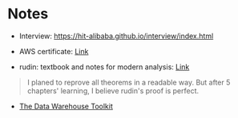 # Notes

- Interview: https://hit-alibaba.github.io/interview/index.html

- AWS certificate: [Link](https://github.com/ZhijunLiu96/Notes/blob/master/AWS.md)

- rudin: textbook and notes for modern analysis: [Link](https://github.com/ZhijunLiu96/Notes/tree/master/rudin)
> I planed to reprove all theorems in a readable way. But after 5 chapters' learning, I believe rudin's proof is perfect.

- [The Data Warehouse Toolkit](https://github.com/ZhijunLiu96/Notes/blob/master/DataWarehouse/The%20Data%20Warehouse%20Toolkit.md#lifecycle)





